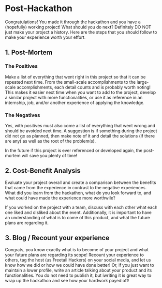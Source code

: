 # Post-Hackathon 
Congratulations! You made it through the hackathon and you have a (hopefully) working project! What should you do next? Definitely DO NOT just make your project a history. Here are the steps that you should follow to make your experience worth your effort. 

## 1. Post-Mortem

### The Positives
Make a list of everything that went right in this project so that it can be repeated next time. From the small-scale accomplishments to the large-scale accomplishments, each detail counts and is probably worth noting! This makes it easier next time when you want to add to the project, develop a similar project with more functionalities, or use it as reference in an internship, job, and/or another experience of applying the knowledge.

### The Negatives

Yes, with positives must also come a list of everything that went wrong and should be avoided next time. A suggestion is if something during the project did not go as planned, then make note of it and detail the solutions (if there are any) as well as the root of the problem(s). 


In the future if this project is ever referenced or developed again, the post-mortem will save you plenty of time!

## 2. Cost-Benefit Analysis
Evaluate your project overall and create a comparison between the benefits that came from the experience in contrast to the negative experiences. What did you learn from the hackathon, what do you look forward to, and what could have made the experience more worthwile?

If you worked on the project with a team, discuss with each other what each one liked and disliked about the event. Additionally, it is important to have an understanding of what is to come of this product, and what the future plans are regarding it.

## 3. Blog / Recount your experience

Congrats, you know exactly what is to become of your project and what your future plans are regarding its scope! Recount your experience to others, tag the host (us Freetail Hackers) on your social media, and let us know how we did or how we could have done better! Or, if you just want to maintain a lower profile, write an article talking about your product and its functionalities. You do not need to publish it, but iwriting it is great way to wrap up the hackathon and see how your hardwork payed off!
